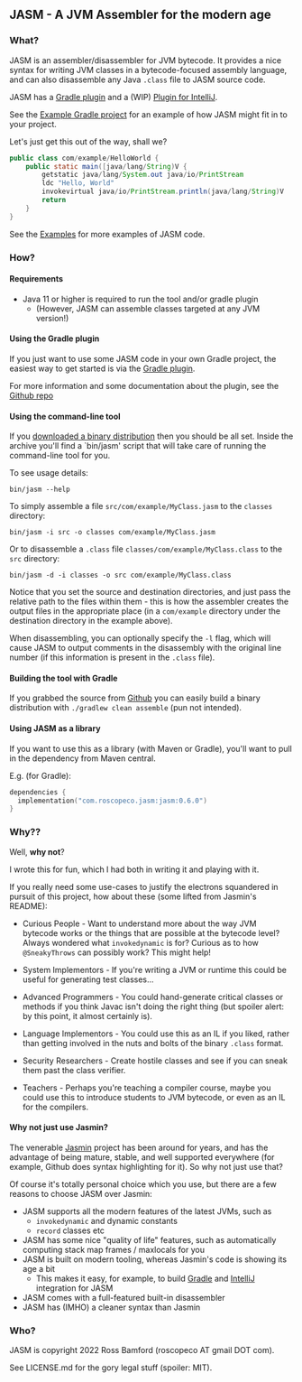 ## JASM - A JVM Assembler for the modern age

### What?

JASM is an assembler/disassembler for JVM bytecode. It provides a nice syntax
for writing JVM classes in a bytecode-focused assembly language, and can also
disassemble any Java `.class` file to JASM source code.

JASM has a [Gradle plugin](https://github.com/roscopeco/jasm-gradle-plugin) and 
a (WIP) [Plugin for IntelliJ](https://github.com/roscopeco/jasm-intellij-plugin).

See the [Example Gradle project](https://github.com/roscopeco/jasm-example) for
an example of how JASM might fit in to your project.

Let's just get this out of the way, shall we?

```java
public class com/example/HelloWorld {
    public static main([java/lang/String)V {
        getstatic java/lang/System.out java/io/PrintStream
        ldc "Hello, World"
        invokevirtual java/io/PrintStream.println(java/lang/String)V
        return
    }
}
```

See the [Examples](docs/examples.md) for more examples of JASM code.

### How?

#### Requirements

* Java 11 or higher is required to run the tool and/or gradle plugin
  * (However, JASM can assemble classes targeted at any JVM version!)

#### Using the Gradle plugin

If you just want to use some JASM code in your own Gradle project, the easiest way to get started is
via the [Gradle plugin](https://plugins.gradle.org/plugin/com.roscopeco.jasm).

For more information and some documentation about the plugin, see the 
[Github repo](https://github.com/roscopeco/jasm-gradle-plugin)

#### Using the command-line tool

If you [downloaded a binary distribution](https://github.com/roscopeco/jasm/releases) then
you should be all set. Inside the archive you'll find a `bin/jasm' script that will take
care of running the command-line tool for you.

To see usage details:

`bin/jasm --help`

To simply assemble a file `src/com/example/MyClass.jasm` to the `classes` directory:

`bin/jasm -i src -o classes com/example/MyClass.jasm`

Or to disassemble a `.class` file `classes/com/example/MyClass.class` to the `src` directory:

`bin/jasm -d -i classes -o src com/example/MyClass.class`

Notice that you set the source and destination directories, and just pass the relative
path to the files within them - this is how the assembler creates the output files in the
appropriate place (in a `com/example` directory under the destination directory in
the example above).

When disassembling, you can optionally specify the `-l` flag, which will cause JASM to 
output comments in the disassembly with the original line number (if this information is
present in the `.class` file).

#### Building the tool with Gradle

If you grabbed the source from [Github](https://github.com/roscopeco/jasm) you can 
easily build a binary distribution with `./gradlew clean assemble` (pun not intended).

#### Using JASM as a library 

If you want to use this as a library (with Maven or Gradle), you'll want to 
pull in the dependency from Maven central.

E.g. (for Gradle):

```kotlin
dependencies {
  implementation("com.roscopeco.jasm:jasm:0.6.0")
}
```

### Why??

Well, **why not**?

I wrote this for fun, which I had both in writing it and playing with it. 

If you really need some use-cases to justify the electrons squandered in
pursuit of this project, how about these (some lifted from Jasmin's README):

* Curious People - Want to understand more about the way JVM bytecode works
  or the things that are possible at the bytecode level? Always wondered what 
  `invokedynamic` is for? Curious as to how `@SneakyThrows` can possibly work?
  This might help!

* System Implementors - If you're writing a JVM or runtime this could be useful
  for generating test classes...

* Advanced Programmers - You could hand-generate critical classes or methods
  if you think Javac isn't doing the right thing (but spoiler alert: by this
  point, it almost certainly is).

* Language Implementors - You could use this as an IL if you liked, rather
  than getting involved in the nuts and bolts of the binary `.class` format.

* Security Researchers - Create hostile classes and see if you can sneak them
  past the class verifier.

* Teachers - Perhaps you're teaching a compiler course, maybe you could use this
  to introduce students to JVM bytecode, or even as an IL for the compilers.

#### Why not just use Jasmin?

The venerable [Jasmin](https://github.com/davidar/jasmin) project has been around for years,
and has the advantage of being mature, stable, and well supported everywhere (for example,
Github does syntax highlighting for it). So why not just use that?

Of course it's totally personal choice which you use, but there are a few reasons to choose
JASM over Jasmin:

* JASM supports all the modern features of the latest JVMs, such as
  * `invokedynamic` and dynamic constants
  * `record` classes etc
* JASM has some nice "quality of life" features, such as automatically computing stack map frames / maxlocals for you
* JASM is built on modern tooling, whereas Jasmin's code is showing its age a bit
  * This makes it easy, for example, to build [Gradle](https://github.com/roscopeco/jasm-gradle-plugin) and [IntelliJ](https://github.com/roscopeco/jasm-intellij-plugin) integration for JASM
* JASM comes with a full-featured built-in disassembler
* JASM has (IMHO) a cleaner syntax than Jasmin


### Who?

JASM is copyright 2022 Ross Bamford (roscopeco AT gmail DOT com). 

See LICENSE.md for the gory legal stuff (spoiler: MIT).
